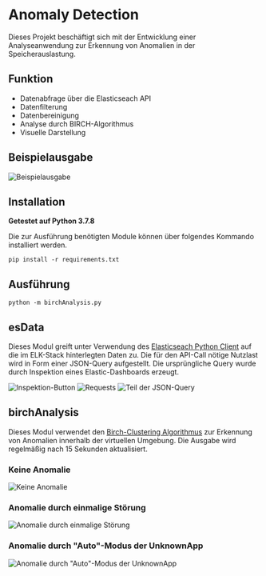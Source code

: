 # Anomaly Detection
Dieses Projekt beschäftigt sich mit der Entwicklung einer Analyseanwendung zur Erkennung von Anomalien in der Speicherauslastung.
## Funktion
- Datenabfrage über die Elasticseach API
- Datenfilterung
- Datenbereinigung
- Analyse durch BIRCH-Algorithmus
- Visuelle Darstellung

## Beispielausgabe
![Beispielausgabe](https://user-images.githubusercontent.com/79086895/157311434-aa95ffcf-44ba-4be4-b2b7-52cef4d1e925.png)
## Installation
**Getestet auf Python 3.7.8**

Die zur Ausführung benötigten Module können über folgendes Kommando installiert werden.

```pip install -r requirements.txt```

## Ausführung
```python -m birchAnalysis.py```

## esData
Dieses Modul greift unter Verwendung des [Elasticseach Python Client](https://www.elastic.co/guide/en/elasticsearch/client/python-api/current/index.html) auf die im ELK-Stack hinterlegten Daten zu. Die für den API-Call nötige Nutzlast wird in Form einer JSON-Query aufgestellt. Die ursprüngliche Query wurde durch Inspektion eines Elastic-Dashboards erzeugt. 

![Inspektion-Button](https://user-images.githubusercontent.com/79086895/157314060-88cac56b-661d-467a-a55b-e554e1c9d8cf.png)
![Requests](https://user-images.githubusercontent.com/79086895/157314527-33d8f6e3-8051-483f-af8b-505d333aa077.png)
![Teil der JSON-Query](https://user-images.githubusercontent.com/79086895/157314337-cdcf07bd-8630-4a50-8bcd-7d883750b1bf.png)

## birchAnalysis
Dieses Modul verwendet den [Birch-Clustering Algorithmus](https://scikit-learn.org/stable/modules/clustering.html#birch) zur Erkennung von Anomalien innerhalb der virtuellen Umgebung. Die Ausgabe wird regelmäßig nach 15 Sekunden aktualisiert.
### Keine Anomalie
![Keine Anomalie](https://user-images.githubusercontent.com/79086895/157316249-31a6da94-9940-4d82-bb31-d65791bcf644.png)
### Anomalie durch einmalige Störung
![Anomalie durch einmalige Störung](https://user-images.githubusercontent.com/79086895/157316834-c38c1879-6856-41cc-a53d-5c7bbb6252be.png)
### Anomalie durch "Auto"-Modus der UnknownApp
![Anomalie durch "Auto"-Modus der UnknownApp](https://user-images.githubusercontent.com/79086895/157319432-987408d7-74d6-44b3-9013-c679e77004f4.png)


